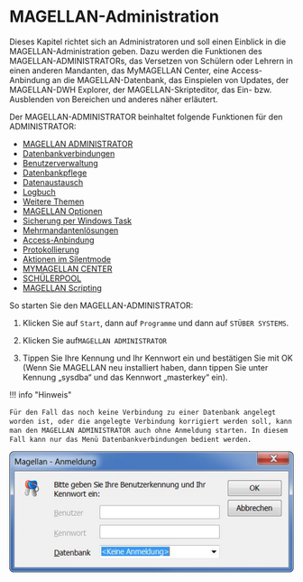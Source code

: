 # MAGELLAN-Administration

Dieses Kapitel richtet sich an Administratoren und soll einen Einblick in die MAGELLAN-Administration geben. Dazu werden die Funktionen des MAGELLAN-ADMINISTRATORs, das Versetzen von Schülern oder Lehrern in einen anderen Mandanten, das MyMAGELLAN Center, eine Access-Anbindung an die MAGELLAN-Datenbank, das Einspielen von Updates, der MAGELLAN-DWH Explorer, der MAGELLAN-Skripteditor, das Ein- bzw. Ausblenden von Bereichen und anderes näher erläutert. 

Der MAGELLAN-ADMINISTRATOR beinhaltet folgende Funktionen für den ADMINISTRATOR:

* [MAGELLAN ADMINISTRATOR](https://doc.magellan7.stueber.de/admin/magellan.administrator.html)
 * [Datenbankverbindungen](https://doc.magellan7.stueber.de/admin/admin.datenbankverbindungen.html)
 * [Benutzerverwaltung](https://doc.magellan7.stueber.de/admin/users.html)
 * [Datenbankpflege](https://doc.magellan7.stueber.de/admin/datenbankpflege.html)
 * [Datenaustausch](https://doc.magellan7.stueber.de/admin/datenaustausch.html)
 * [Logbuch](https://doc.magellan7.stueber.de/admin/logbuch.html)
* [Weitere Themen](https://doc.magellan7.stueber.de/admin/weitere.themen.html)
 * [MAGELLAN Optionen](https://doc.magellan7.stueber.de/admin/preferences.html)  
 * [Sicherung per Windows Task](https://doc.magellan7.stueber.de/admin/sicherung.windows.task.html)
 * [Mehrmandantenlösungen](https://doc.magellan7.stueber.de/admin/mehrmandantenloesung.html)
 * [Access-Anbindung](https://doc.magellan7.stueber.de/admin/access.anbindung.html)
 * [Protokollierung](https://doc.magellan7.stueber.de/admin/protocol.html)
 * [Aktionen im Silentmode](https://doc.magellan7.stueber.de/installation/magellan-administrator-im-silentmode-starten.html)
* [MYMAGELLAN CENTER](https://doc.magellan7.stueber.de/admin/mymagellan-center.html)
* [SCHÜLERPOOL](https://doc.magellan7.stueber.de/admin/schueler-pool.html)
* [MAGELLAN Scripting](https://doc.magellan-scripting.stueber.de/)


So starten Sie den MAGELLAN-ADMINISTRATOR:

1. Klicken Sie auf `Start`, dann auf `Programme` und dann auf `STÜBER SYSTEMS`.

2. Klicken Sie auf`MAGELLAN ADMINISTRATOR`

3. Tippen Sie Ihre Kennung und Ihr Kennwort ein und bestätigen Sie mit OK (Wenn Sie MAGELLAN neu installiert haben, dann tippen Sie unter Kennung „sysdba“ und das Kennwort „masterkey“ ein).

!!! info "Hinweis"

	Für den Fall das noch keine Verbindung zu einer Datenbank angelegt worden ist, oder die angelegte Verbindung korrigiert werden soll, kann man den MAGELLAN ADMINISTRATOR auch ohne Anmeldung starten. In diesem Fall kann nur das Menü Datenbankverbindungen bedient werden.

![Start des MAGELLAN ADMINISTRATORs ohne Anmeldung ](../assets/images/admin_ohne_anmeldung.jpg) 

